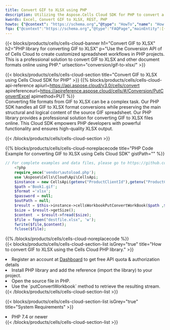 ```yaml
---
title: Convert GIF to XLSX using PHP 
description: Utilizing the Aspose.Cells Cloud SDK for PHP to convert a GIF format file to a XLSX format file. 
kwords: Excel, Convert GIF to XLSX, REST, PHP
howto: {"@context": "https://schema.org","@type": "HowTo","name": "How to convert GIF to XLSX using the Cells Cloud PHP library.","description": "How to convert GIF to XLSX using the Cells Cloud PHP library.","image": {"@type": "ImageObject"},"url": "/php/conversion/gif-to-xlsx/","step": [{ "@type": "HowToStep","name": "How to convert GIF to XLSX using the Cells Cloud PHP library. step 1", "image": {"@type": "ImageObject",},"url": "/php/conversion/gif-to-xlsx/","text": "Register an account at <a href='https://dashboard.aspose.cloud/'>Dashboard</a> to get free API quota & authorization details",},{ "@type": "HowToStep","name": "How to convert GIF to XLSX using the Cells Cloud PHP library. step 1", "image": {"@type": "ImageObject",},"url": "/php/conversion/gif-to-xlsx/","text": "Install PHP library and add the reference (import the library) to your project.",},{ "@type": "HowToStep","name": "How to convert GIF to XLSX using the Cells Cloud PHP library. step 1", "image": {"@type": "ImageObject",},"url": "/php/conversion/gif-to-xlsx/","text": "Open the source file in PHP.",},{ "@type": "HowToStep","name": "How to convert GIF to XLSX using the Cells Cloud PHP library. step 1", "image": {"@type": "ImageObject",},"url": "/php/conversion/gif-to-xlsx/","text": "Use the `putConvertWorkbook` method to retrieve the resulting stream.",}, ],"supply": {"@type": "HowToSupply","name": "document"},"tool": [{"@type": "HowToTool","name": "phpstorm, Visual Studio Code, Eclipse"},{"@type": "HowToTool","name": "Aspose Cells"}],"totalTime": "PT6M"}
fqa: {"@context":"https://schema.org","@type":"FAQPage","mainEntity":[{"@type":"Question","name":"Why convert file formats in C# using REST API?","acceptedAnswer":{"@type":"Answer","text":"Documents are encoded in many ways, and some files may be incompatible with the software you use. To open and read such files, just convert them to appropriate file formats.<br/><ol><li>Install .NET SDK and add the reference (import the library) to your project.</li><li>Open the source file in C# using REST API.</li><li>Call the PutConvertWorkbookRequest() method, passing an output filename with required extension.</li><li>Get the result of conversion as a separate file.</li></ol>"}},{"@type":"Question","name":"What file formats can I convert with your C# library?","acceptedAnswer":{"@type":"Answer","text":"We support a variety of file formats for conversion using .NET library, including XLSX, Excel, xls , PDF, CSV, HTML, Markdown, XML, PNG, JPG, TIFF, Json, TXT and many more."}},{"@type":"Question","name":"What is the maximum allowed file size for conversion using this .NET library?","acceptedAnswer":{"@type":"Answer","text":"There are no file size limits for format conversions using .NET library."}}]}
---
```



{{< blocks/products/cells/cells-cloud-banner h1="Convert GIF to XLSX" h2="PHP library for converting GIF to XLSX" p="Use the Conversion API of of Cells Cloud to create customized spreadsheet workflows in PHP projects. This is a professional solution to convert GIF to XLSX and other document formats online using PHP." urlsection="conversion/gif-to-xlsx/" >}}

{{< blocks/products/cells/cells-cloud-section  title="Convert GIF to XLSX using Cells Cloud SDK for PHP" >}}
{{% blocks/products/cells/cells-cloud-api-reference  apiurl=https://api.aspose.cloud/v3.0/cells/convert  apireferenceurl=https://apireference.aspose.cloud/cells/#/Conversion/PutConvertExcel  apimethod=PUT %}}
<br/>
Converting file formats from GIF to XLSX can be a complex task. Our PHP SDK handles all GIF to XLSX format conversions while preserving the main structural and logical content of the source GIF spreadsheet. Our PHP library provides a professional solution for converting GIF to XLSX files online. This Cloud SDK empowers PHP developers with powerful functionality and ensures high-quality XLSX output.

{{< /blocks/products/cells/cells-cloud-section >}}

{{% blocks/products/cells/cells-cloud-noreplacecode title="PHP Code Example for converting GIF to XLSX using Cells Cloud SDK" gistPath="" %}}
 
```php
// For complete examples and data files, please go to https://github.com/aspose-cells-cloud/aspose-cells-cloud-php/
    <?php
    require_once('vendor\autoload.php');
    use \Aspose\Cells\Cloud\Api\CellsApi;
    $instance = new CellsApi(getenv("ProductClientId"),getenv("ProductClientSecret"));
    $path ='Book1.gif';    
    $format ='xlsx';
    $password = null;
    $outPath = null;      
    $result = $this->instance->cellsWorkbookPutConvertWorkBook($path ,$format, $password,  $outPath);
    $size = $result->getSize();
    $content  = $result->fread($size);
    $file = fopen("destfile.xlsx", 'w');
    fwrite($file,$content);
    fclose($file);
```
 
{{% /blocks/products/cells/cells-cloud-noreplacecode  %}}
<br/>
{{< blocks/products/cells/cells-cloud-section-list isGrey="true"  title="How to convert GIF to XLSX using the Cells Cloud PHP library." >}}
<li>Register an account at <a href="https://dashboard.aspose.cloud/">Dashboard</a> to get free API quota & authorization details</li>
<li>Install PHP library and add the reference (import the library) to your project.</li>
<li>Open the source file in PHP.</li>
<li>Use the `putConvertWorkbook` method to retrieve the resulting stream.</li>
{{< /blocks/products/cells/cells-cloud-section-list >}}

{{< blocks/products/cells/cells-cloud-section-list isGrey="true"  title="System Requirements" >}}
<li>PHP 7.4 or newer</li>
{{< /blocks/products/cells/cells-cloud-section-list >}}
